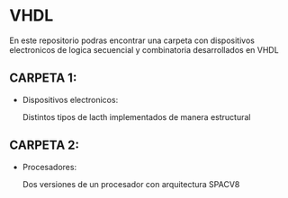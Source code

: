# VHDL
En este repositorio podras encontrar una carpeta con dispositivos electronicos de logica secuencial y combinatoria desarrollados en VHDL

## CARPETA 1:

* Dispositivos electronicos:
  
  Distintos tipos de lacth implementados de manera estructural

## CARPETA 2:

* Procesadores:

  Dos versiones de un procesador con arquitectura SPACV8
